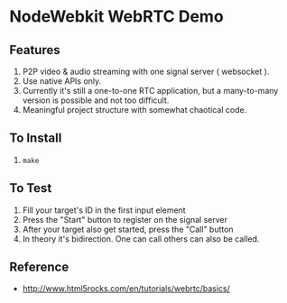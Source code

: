 
# NodeWebkit WebRTC Demo

## Features

1. P2P video & audio streaming with one signal server ( websocket ).
2. Use native APIs only.
3. Currently it's still a one-to-one RTC application, but a many-to-many version is possible and not too difficult.
4. Meaningful project structure with somewhat chaotical code.

## To Install

1. `make`

## To Test

1. Fill your target's ID in the first input element
2. Press the "Start" button to register on the signal server
3. After your target also get started, press the "Call" button
4. In theory it's bidirection. One can call others can also be called.

## Reference

* http://www.html5rocks.com/en/tutorials/webrtc/basics/
